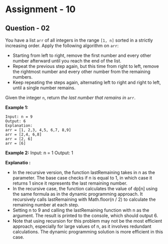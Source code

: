 # **Assignment - 10**
## **Question - 02**

You have a list `arr` of all integers in the range `[1, n]` sorted in a strictly increasing order. Apply the following algorithm on `arr`:

- Starting from left to right, remove the first number and every other number afterward until you reach the end of the list.
- Repeat the previous step again, but this time from right to left, remove the rightmost number and every other number from the remaining numbers.
- Keep repeating the steps again, alternating left to right and right to left, until a single number remains.

Given the integer `n`, return *the last number that remains in* `arr`.

**Example 1:**

```
Input: n = 9
Output: 6
Explanation:
arr = [1, 2,3, 4,5, 6,7, 8,9]
arr = [2,4, 6,8]
arr = [2, 6]
arr = [6]

```

**Example 2:**
Input: n = 1
Output: 1

**Explanatio :**
- In the recursive version, the function lastRemaining takes in n as the parameter. The base case checks if n is equal to 1, in which case it returns 1 since it represents the last remaining number.
- In the recursive case, the function calculates the value of dp[n] using the same formula as in the dynamic programming approach. It recursively calls lastRemaining with Math.floor(n / 2) to calculate the remaining number at each step.
- Setting n to 9 and calling the lastRemaining function with n as the argument. The result is printed to the console, which should output 6.
- Note that using recursion for this problem may not be the most efficient approach, especially for large values of n, as it involves redundant calculations. The dynamic programming solution is more efficient in this case.